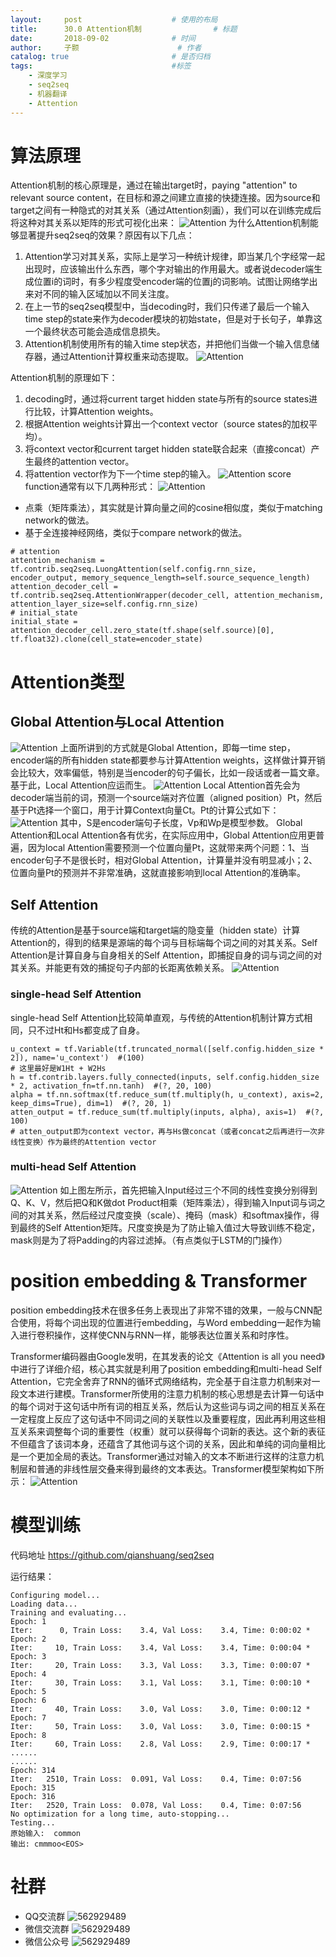 ```yaml
---
layout:     post   				    # 使用的布局
title:      30.0 Attention机制 				# 标题 
date:       2018-09-02 				# 时间
author:     子颢 						# 作者
catalog: true 						# 是否归档
tags:								#标签
    - 深度学习
    - seq2seq
    - 机器翻译
    - Attention
---
```


# 算法原理

Attention机制的核心原理是，通过在输出target时，paying "attention" to relevant source content，在目标和源之间建立直接的快捷连接。因为source和target之间有一种隐式的对其关系（通过Attention刻画），我们可以在训练完成后将这种对其关系以矩阵的形式可视化出来：
![Attention](/img/Attention-01.png)
为什么Attention机制能够显著提升seq2seq的效果？原因有以下几点：
1. Attention学习对其关系，实际上是学习一种统计规律，即当某几个字经常一起出现时，应该输出什么东西，哪个字对输出的作用最大。或者说decoder端生成位置i的词时，有多少程度受encoder端的位置j的词影响。试图让网络学出来对不同的输入区域加以不同关注度。
2. 在上一节的seq2seq模型中，当decoding时，我们只传递了最后一个输入time step的state来作为decoder模块的初始state，但是对于长句子，单靠这一个最终状态可能会造成信息损失。
3. Attention机制使用所有的输入time step状态，并把他们当做一个输入信息储存器，通过Attention计算权重来动态提取。
![Attention](/img/Attention-02.png)

Attention机制的原理如下：
1. decoding时，通过将current target hidden state与所有的source states进行比较，计算Attention weights。
2. 根据Attention weights计算出一个context vector（source states的加权平均）。
3. 将context vector和current target hidden state联合起来（直接concat）产生最终的attention vector。
4. 将attention vector作为下一个time step的输入。
![Attention](/img/Attention-03.png)
score function通常有以下几两种形式：
![Attention](/img/Attention-04.png)
- 点乘（矩阵乘法），其实就是计算向量之间的cosine相似度，类似于matching network的做法。
- 基于全连接神经网络，类似于compare network的做法。

```
# attention
attention_mechanism = tf.contrib.seq2seq.LuongAttention(self.config.rnn_size, encoder_output, memory_sequence_length=self.source_sequence_length)
attention_decoder_cell = tf.contrib.seq2seq.AttentionWrapper(decoder_cell, attention_mechanism, attention_layer_size=self.config.rnn_size)
# initial_state
initial_state = attention_decoder_cell.zero_state(tf.shape(self.source)[0], tf.float32).clone(cell_state=encoder_state)
```

# Attention类型

## Global Attention与Local Attention

![Attention](/img/Attention-05.png)
上面所讲到的方式就是Global Attention，即每一time step，encoder端的所有hidden state都要参与计算Attention weights，这样做计算开销会比较大，效率偏低，特别是当encoder的句子偏长，比如一段话或者一篇文章。基于此，Local Attention应运而生。
![Attention](/img/Attention-06.png)
Local Attention首先会为decoder端当前的词，预测一个source端对齐位置（aligned position）Pt，然后基于Pt选择一个窗口，用于计算Context向量Ct。Pt的计算公式如下：
![Attention](/img/Attention-07.png)
其中，S是encoder端句子长度，Vp和Wp是模型参数。
Global Attention和Local Attention各有优劣，在实际应用中，Global Attention应用更普遍，因为local Attention需要预测一个位置向量Pt，这就带来两个问题：1、当encoder句子不是很长时，相对Global Attention，计算量并没有明显减小；2、位置向量Pt的预测并不非常准确，这就直接影响到local Attention的准确率。

## Self Attention

传统的Attention是基于source端和target端的隐变量（hidden state）计算Attention的，得到的结果是源端的每个词与目标端每个词之间的对其关系。Self Attention是计算自身与自身相关的Self Attention，即捕捉自身的词与词之间的对其关系。并能更有效的捕捉句子内部的长距离依赖关系。
![Attention](/img/Attention-09.png)

### single-head Self Attention

single-head Self Attention比较简单直观，与传统的Attention机制计算方式相同，只不过Ht和Hs都变成了自身。
```
u_context = tf.Variable(tf.truncated_normal([self.config.hidden_size * 2]), name='u_context')  #(100)
# 这里最好是W1Ht + W2Hs
h = tf.contrib.layers.fully_connected(inputs, self.config.hidden_size * 2, activation_fn=tf.nn.tanh)  #(?, 20, 100)
alpha = tf.nn.softmax(tf.reduce_sum(tf.multiply(h, u_context), axis=2, keep_dims=True), dim=1)  #(?, 20, 1)
atten_output = tf.reduce_sum(tf.multiply(inputs, alpha), axis=1)  #(?, 100)
# atten_output即为context vector，再与Hs做concat（或者concat之后再进行一次非线性变换）作为最终的Attention vector
```

### multi-head Self Attention

![Attention](/img/Attention-08.png)
如上图左所示，首先把输入Input经过三个不同的线性变换分别得到Q、K、V，然后把Q和K做dot Product相乘（矩阵乘法），得到输入Input词与词之间的对其关系，然后经过尺度变换（scale）、掩码（mask）和softmax操作，得到最终的Self Attention矩阵。尺度变换是为了防止输入值过大导致训练不稳定，mask则是为了将Padding的内容过滤掉。（有点类似于LSTM的门操作）

# position embedding & Transformer

position embedding技术在很多任务上表现出了非常不错的效果，一般与CNN配合使用，将每个词出现的位置进行embedding，与Word embedding一起作为输入进行卷积操作，这样使CNN与RNN一样，能够表达位置关系和时序性。

Transformer编码器由Google发明，在其发表的论文《Attention is all you need》中进行了详细介绍，核心其实就是利用了position embedding和multi-head Self Attention，它完全舍弃了RNN的循环式网络结构，完全基于自注意力机制来对一段文本进行建模。Transformer所使用的注意力机制的核心思想是去计算一句话中的每个词对于这句话中所有词的相互关系，然后认为这些词与词之间的相互关系在一定程度上反应了这句话中不同词之间的关联性以及重要程度，因此再利用这些相互关系来调整每个词的重要性（权重）就可以获得每个词新的表达。这个新的表征不但蕴含了该词本身，还蕴含了其他词与这个词的关系，因此和单纯的词向量相比是一个更加全局的表达。Transformer通过对输入的文本不断进行这样的注意力机制层和普通的非线性层交叠来得到最终的文本表达。Transformer模型架构如下所示：
![Attention](/img/Attention-10.png)

# 模型训练

代码地址 <a href="https://github.com/qianshuang/seq2seq" target="_blank">https://github.com/qianshuang/seq2seq</a>

运行结果：
```
Configuring model...
Loading data...
Training and evaluating...
Epoch: 1
Iter:      0, Train Loss:    3.4, Val Loss:    3.4, Time: 0:00:02 *
Epoch: 2
Iter:     10, Train Loss:    3.4, Val Loss:    3.4, Time: 0:00:04 *
Epoch: 3
Iter:     20, Train Loss:    3.3, Val Loss:    3.3, Time: 0:00:07 *
Epoch: 4
Iter:     30, Train Loss:    3.1, Val Loss:    3.1, Time: 0:00:10 *
Epoch: 5
Epoch: 6
Iter:     40, Train Loss:    3.0, Val Loss:    3.0, Time: 0:00:12 *
Epoch: 7
Iter:     50, Train Loss:    3.0, Val Loss:    3.0, Time: 0:00:15 *
Epoch: 8
Iter:     60, Train Loss:    2.8, Val Loss:    2.9, Time: 0:00:17 *
......
......
Epoch: 314
Iter:   2510, Train Loss:  0.091, Val Loss:    0.4, Time: 0:07:56 
Epoch: 315
Epoch: 316
Iter:   2520, Train Loss:  0.078, Val Loss:    0.4, Time: 0:07:56 
No optimization for a long time, auto-stopping...
Testing...
原始输入:  common
输出: cmmmoo<EOS>
```

# 社群

- QQ交流群
	![562929489](/img/qq_ewm.png)
- 微信交流群
	![562929489](/img/wx_ewm.png)
- 微信公众号
	![562929489](/img/wxgzh_ewm.png)